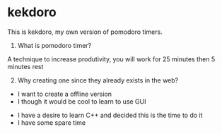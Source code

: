 # kekdoro

This is kekdoro, my own version of pomodoro timers. 

1. What is pomodoro timer? 

A technique to increase produtivity, you will work for 25 minutes then 5 minutes rest

2. Why creating one since they already exists in the web? 


* I want to create a offline version 
* I though it would be cool to learn to use GUI 
- I have a desire to learn C++ and decided this is the time to do it
- I have some spare time

